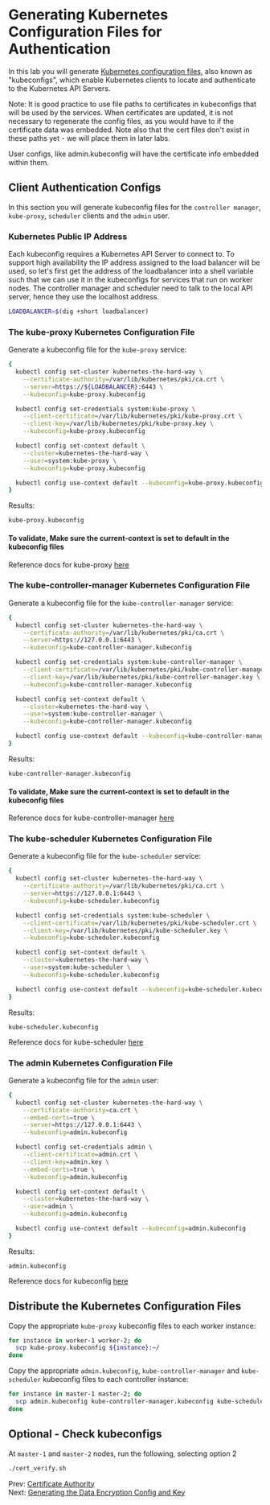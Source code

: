 # Generating Kubernetes Configuration Files for Authentication

In this lab you will generate [Kubernetes configuration files](https://kubernetes.io/docs/concepts/configuration/organize-cluster-access-kubeconfig/), also known as "kubeconfigs", which enable Kubernetes clients to locate and authenticate to the Kubernetes API Servers.

Note: It is good practice to use file paths to certificates in kubeconfigs that will be used by the services. When certificates are updated, it is not necessary to regenerate the config files, as you would have to if the certificate data was embedded. Note also that the cert files don't exist in these paths yet - we will place them in later labs.

User configs, like admin.kubeconfig will have the certificate info embedded within them.

## Client Authentication Configs

In this section you will generate kubeconfig files for the `controller manager`, `kube-proxy`, `scheduler` clients and the `admin` user.

### Kubernetes Public IP Address

Each kubeconfig requires a Kubernetes API Server to connect to. To support high availability the IP address assigned to the load balancer will be used, so let's first get the address of the loadbalancer into a shell variable such that we can use it in the kubeconfigs for services that run on worker nodes. The controller manager and scheduler need to talk to the local API server, hence they use the localhost address.

[//]: # (host:master-1)

```bash
LOADBALANCER=$(dig +short loadbalancer)
```

### The kube-proxy Kubernetes Configuration File

Generate a kubeconfig file for the `kube-proxy` service:

```bash
{
  kubectl config set-cluster kubernetes-the-hard-way \
    --certificate-authority=/var/lib/kubernetes/pki/ca.crt \
    --server=https://${LOADBALANCER}:6443 \
    --kubeconfig=kube-proxy.kubeconfig

  kubectl config set-credentials system:kube-proxy \
    --client-certificate=/var/lib/kubernetes/pki/kube-proxy.crt \
    --client-key=/var/lib/kubernetes/pki/kube-proxy.key \
    --kubeconfig=kube-proxy.kubeconfig

  kubectl config set-context default \
    --cluster=kubernetes-the-hard-way \
    --user=system:kube-proxy \
    --kubeconfig=kube-proxy.kubeconfig

  kubectl config use-context default --kubeconfig=kube-proxy.kubeconfig
}
```

Results:

```
kube-proxy.kubeconfig
```

#### To validate, Make sure the current-context is set to default in the kubeconfig files

Reference docs for kube-proxy [here](https://kubernetes.io/docs/reference/command-line-tools-reference/kube-proxy/)

### The kube-controller-manager Kubernetes Configuration File

Generate a kubeconfig file for the `kube-controller-manager` service:

```bash
{
  kubectl config set-cluster kubernetes-the-hard-way \
    --certificate-authority=/var/lib/kubernetes/pki/ca.crt \
    --server=https://127.0.0.1:6443 \
    --kubeconfig=kube-controller-manager.kubeconfig

  kubectl config set-credentials system:kube-controller-manager \
    --client-certificate=/var/lib/kubernetes/pki/kube-controller-manager.crt \
    --client-key=/var/lib/kubernetes/pki/kube-controller-manager.key \
    --kubeconfig=kube-controller-manager.kubeconfig

  kubectl config set-context default \
    --cluster=kubernetes-the-hard-way \
    --user=system:kube-controller-manager \
    --kubeconfig=kube-controller-manager.kubeconfig

  kubectl config use-context default --kubeconfig=kube-controller-manager.kubeconfig
}
```

Results:

```
kube-controller-manager.kubeconfig
```

#### To validate, Make sure the current-context is set to default in the kubeconfig files

Reference docs for kube-controller-manager [here](https://kubernetes.io/docs/reference/command-line-tools-reference/kube-controller-manager/)

### The kube-scheduler Kubernetes Configuration File

Generate a kubeconfig file for the `kube-scheduler` service:

```bash
{
  kubectl config set-cluster kubernetes-the-hard-way \
    --certificate-authority=/var/lib/kubernetes/pki/ca.crt \
    --server=https://127.0.0.1:6443 \
    --kubeconfig=kube-scheduler.kubeconfig

  kubectl config set-credentials system:kube-scheduler \
    --client-certificate=/var/lib/kubernetes/pki/kube-scheduler.crt \
    --client-key=/var/lib/kubernetes/pki/kube-scheduler.key \
    --kubeconfig=kube-scheduler.kubeconfig

  kubectl config set-context default \
    --cluster=kubernetes-the-hard-way \
    --user=system:kube-scheduler \
    --kubeconfig=kube-scheduler.kubeconfig

  kubectl config use-context default --kubeconfig=kube-scheduler.kubeconfig
}
```

Results:

```
kube-scheduler.kubeconfig
```

Reference docs for kube-scheduler [here](https://kubernetes.io/docs/reference/command-line-tools-reference/kube-scheduler/)

### The admin Kubernetes Configuration File

Generate a kubeconfig file for the `admin` user:

```bash
{
  kubectl config set-cluster kubernetes-the-hard-way \
    --certificate-authority=ca.crt \
    --embed-certs=true \
    --server=https://127.0.0.1:6443 \
    --kubeconfig=admin.kubeconfig

  kubectl config set-credentials admin \
    --client-certificate=admin.crt \
    --client-key=admin.key \
    --embed-certs=true \
    --kubeconfig=admin.kubeconfig

  kubectl config set-context default \
    --cluster=kubernetes-the-hard-way \
    --user=admin \
    --kubeconfig=admin.kubeconfig

  kubectl config use-context default --kubeconfig=admin.kubeconfig
}
```

Results:

```
admin.kubeconfig
```

Reference docs for kubeconfig [here](https://kubernetes.io/docs/tasks/access-application-cluster/configure-access-multiple-clusters/)

##

## Distribute the Kubernetes Configuration Files

Copy the appropriate `kube-proxy` kubeconfig files to each worker instance:

```bash
for instance in worker-1 worker-2; do
  scp kube-proxy.kubeconfig ${instance}:~/
done
```

Copy the appropriate `admin.kubeconfig`, `kube-controller-manager` and `kube-scheduler` kubeconfig files to each controller instance:

```bash
for instance in master-1 master-2; do
  scp admin.kubeconfig kube-controller-manager.kubeconfig kube-scheduler.kubeconfig ${instance}:~/
done
```

## Optional - Check kubeconfigs

At `master-1` and `master-2` nodes, run the following, selecting option 2

```bash
./cert_verify.sh
```


Prev: [Certificate Authority](04-certificate-authority.md)<br>
Next: [Generating the Data Encryption Config and Key](06-data-encryption-keys.md)
